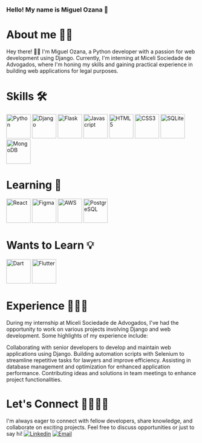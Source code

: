 ### Hello! My name is Miguel Ozana 👋



# About me 👋🏻
Hey there! 👋🏻 I'm Miguel Ozana, a Python developer with a passion for web development using Django. Currently, I'm interning at Miceli Sociedade de Advogados, where I'm honing my skills and gaining practical experience in building web applications for legal purposes.


# Skills 🛠️
<div>
    <img src="https://user-images.githubusercontent.com/25181517/183423507-c056a6f9-1ba8-4312-a350-19bcbc5a8697.png" alt="Python" width="64px" />
    <img src="https://github.com/marwin1991/profile-technology-icons/assets/62091613/9bf5650b-e534-4eae-8a26-8379d076f3b4" alt="Django" width="64px" />
    <img src="https://user-images.githubusercontent.com/25181517/183423775-2276e25d-d43d-4e58-890b-edbc88e915f7.png" alt="Flask" width="64px" />
    <img src="https://user-images.githubusercontent.com/37812781/138798858-63cd24b5-cddb-4536-85e3-9f806e7e10fc.png" alt="Javascript" width="64px" />
    <img src="https://user-images.githubusercontent.com/37812781/138798888-f0a6c3a7-29d1-4273-b7e1-d4104c557356.png" alt="HTML5" width="64px" />
    <img src="https://user-images.githubusercontent.com/37812781/138800030-9044701e-63b8-49bf-b1b7-fe05743704f2.png" alt="CSS3" width="64px" />
    <img src="https://github.com/marwin1991/profile-technology-icons/assets/136815194/82df4543-236b-4e45-9604-5434e3faab17" alt="SQLite" width="64px" />
    <img src="https://user-images.githubusercontent.com/25181517/182884177-d48a8579-2cd0-447a-b9a6-ffc7cb02560e.png" alt="MongoDB" width="64px" />
</div>

# Learning 📖
<div>
    <img src="https://user-images.githubusercontent.com/25181517/183897015-94a058a6-b86e-4e42-a37f-bf92061753e5.png" alt="React" width="64px" />
    <img src="https://user-images.githubusercontent.com/25181517/189715289-df3ee512-6eca-463f-a0f4-c10d94a06b2f.png" alt="Figma" width="64px" />
    <img src="https://user-images.githubusercontent.com/25181517/183896132-54262f2e-6d98-41e3-8888-e40ab5a17326.png" alt="AWS" width="64px" />
    <img src="https://user-images.githubusercontent.com/25181517/117208740-bfb78400-adf5-11eb-97bb-09072b6bedfc.png" alt="PostgreSQL" width="64px" />
</div>

# Wants to Learn 💡
<div>
    <img src="https://user-images.githubusercontent.com/25181517/186150304-1568ffdf-4c62-4bdc-9cf1-8d8efcea7c5b.png" alt="Dart" width="64px" />
    <img src="https://user-images.githubusercontent.com/25181517/186150365-da1eccce-6201-487c-8649-45e9e99435fd.png" alt="Flutter" width="64px" />
</div>

# Experience 🧑🏻‍🔬
During my internship at Miceli Sociedade de Advogados, I've had the opportunity to work on various projects involving Django and web development. Some highlights of my experience include:

Collaborating with senior developers to develop and maintain web applications using Django.
Building automation scripts with Selenium to streamline repetitive tasks for lawyers and improve efficiency.
Assisting in database management and optimization for enhanced application performance.
Contributing ideas and solutions in team meetings to enhance project functionalities.


# Let's Connect 🫱🏻‍🫲🏻
I'm always eager to connect with fellow developers, share knowledge, and collaborate on exciting projects. Feel free to discuss opportunities or just to say hi!
[![Linkedin](https://img.shields.io/badge/-LinkedIn-%230077B5?style=for-the-badge&logo=linkedin&logoColor=white)](https://www.linkedin.com/in/miguel-ozana-951855231/)
[![Email](https://img.shields.io/badge/EMail-D14836?style=for-the-badge&logo=gmail&logoColor=white)](mailto:miguelozana@gmail.com)
